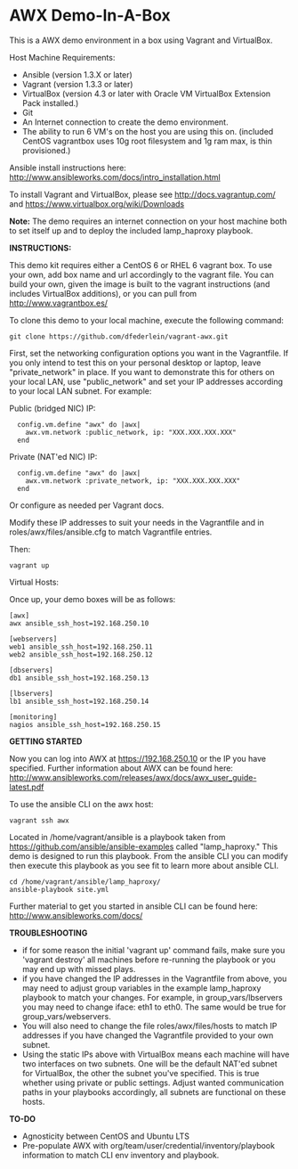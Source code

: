 AWX Demo-In-A-Box
=================

This is a AWX demo environment in a box using Vagrant and VirtualBox.

Host Machine Requirements:

- Ansible (version 1.3.X or later)
- Vagrant (version 1.3.3 or later)
- VirtualBox (version 4.3 or later with Oracle VM VirtualBox Extension Pack installed.)
- Git 
- An Internet connection to create the demo environment.
- The ability to run 6 VM's on the host you are using this on. (included CentOS vagrantbox uses 10g root filesystem and 1g ram max, is thin provisioned.)

Ansible install instructions here: http://www.ansibleworks.com/docs/intro_installation.html

To install Vagrant and VirtualBox, please see http://docs.vagrantup.com/ and https://www.virtualbox.org/wiki/Downloads

**Note:** The demo requires an internet connection on your host machine both to set itself up and to deploy the included lamp_haproxy playbook. 

**INSTRUCTIONS:**

This demo kit requires either a CentOS 6 or RHEL 6 vagrant box.  To use your own, add box name and url accordingly to the vagrant file. You can build your own, given the image is built to the vagrant instructions (and includes VirtualBox additions), or you can pull from http://www.vagrantbox.es/ 

To clone this demo to your local machine, execute the following command:
```
git clone https://github.com/dfederlein/vagrant-awx.git
```

First, set the networking configuration options you want in the Vagrantfile.  If you only intend to test this on your personal desktop or laptop, leave "private_network" in place.  If you want to demonstrate this for others on your local LAN, use "public_network" and set your IP addresses according to your local LAN subnet.  For example:

Public (bridged NIC) IP:
```
  config.vm.define "awx" do |awx|
    awx.vm.network :public_network, ip: "XXX.XXX.XXX.XXX"
  end
```
Private (NAT'ed NIC) IP:
```
  config.vm.define "awx" do |awx|
    awx.vm.network :private_network, ip: "XXX.XXX.XXX.XXX"
  end
```
Or configure as needed per Vagrant docs.

Modify these IP addresses to suit your needs in the Vagrantfile and in roles/awx/files/ansible.cfg to match Vagrantfile entries.

Then:
```
vagrant up
```

Virtual Hosts:

Once up, your demo boxes will be as follows:
```
[awx]
awx ansible_ssh_host=192.168.250.10

[webservers]
web1 ansible_ssh_host=192.168.250.11
web2 ansible_ssh_host=192.168.250.12

[dbservers]
db1 ansible_ssh_host=192.168.250.13

[lbservers]
lb1 ansible_ssh_host=192.168.250.14

[monitoring]
nagios ansible_ssh_host=192.168.250.15
```

**GETTING STARTED**

Now you can log into AWX at https://192.168.250.10 or the IP you have specified.  Further information about AWX can be found here: http://www.ansibleworks.com/releases/awx/docs/awx_user_guide-latest.pdf

To use the ansible CLI on the awx host:
```
vagrant ssh awx
```

Located in /home/vagrant/ansible is a playbook taken from https://github.com/ansible/ansible-examples called "lamp_haproxy."  This demo is designed to run this playbook.  From the ansible CLI you can modify then execute this playbook as you see fit to learn more about ansible CLI.
```
cd /home/vagrant/ansible/lamp_haproxy/
ansible-playbook site.yml
```

Further material to get you started in ansible CLI can be found here:  http://www.ansibleworks.com/docs/

**TROUBLESHOOTING**

- if for some reason the initial 'vagrant up' command fails, make sure you 'vagrant destroy' all machines before re-running the playbook or you may end up with missed plays.
- if you have changed the IP addresses in the Vagrantfile from above, you may need to adjust group variables in the example lamp_haproxy playbook to match your changes.  For example, in group_vars/lbservers you may need to change iface: eth1 to eth0.  The same would be true for group_vars/webservers.
- You will also need to change the file roles/awx/files/hosts to match IP addresses if you have changed the Vagrantfile provided to your own subnet.
- Using the static IPs above with VirtualBox means each machine will have two interfaces on two subnets.  One will be the default NAT'ed subnet for VirtualBox, the other the subnet you've specified.  This is true whether using private or public settings.  Adjust wanted communication paths in your playbooks accordingly, all subnets are functional on these hosts.

**TO-DO**

- Agnosticity between CentOS and Ubuntu LTS
- Pre-populate AWX with org/team/user/credential/inventory/playbook information to match CLI env inventory and playbook.